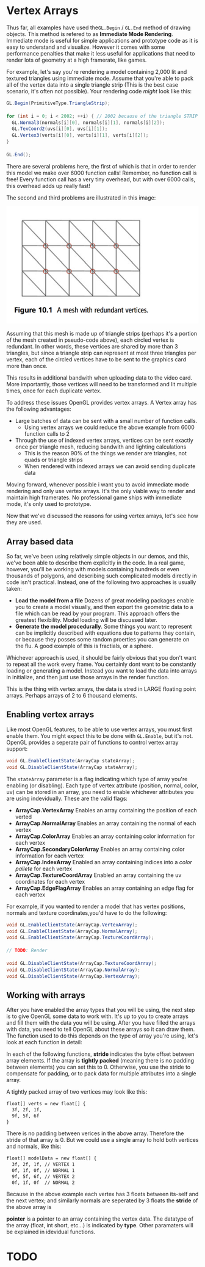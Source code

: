 # Vertex Arrays

Thus far, all examples have used the```GL.Begin``` / ```GL.End``` method of drawing objects. This method is  refered to as __Immediate Mode Rendering__.  Immediate mode is useful for simple applications and prototype code as it is easy to understand and visualize. However it comes with some performance penalties that make it less useful for applications that need to render lots of geometry at a high framerate, like games.

For example, let's say you're rendering a model containing 2,000 lit and textured triangles using immediate mode. Assume that you're able to pack all of the vertex data into a single triangle strip (This is the best case scenario, it's often not possible). Your rendering code _might_ look like this:

```cs
GL.Begin(PrimitiveType.TriangleStrip);

for (int i = 0; i < 2002; ++i) { // 2002 because of the triangle STRIP
  GL.Normal3(normals[i][0], normals[i][1], normals[i][2]);
  GL.TexCoord2(uvs[i][0], uvs[i][1]);
  GL.Vertex3(verts[i][0], verts[i][1], verts[i][2]);
}

GL.End();
```

There are several problems here, the first of which is that in order to render this model we make over 6000 function calls! Remember, no function call is free! Every function call has a very tiny overhead, but with over 6000 calls, this overhead adds up really fast!

The second and third problems are illustrated in this image:

![ISSUE](issue.png)

Assuming that this mesh is made up of triangle strips (perhaps it's a portion of the mesh created in pseudo-code above), each circled vertex is redundant. In other words, these vertices are shared by more than 3 triangles, but since a triangle strip can represent at most three triangles per vertex, each of the circled vertices have to be sent to the graphics card more than once.

This results in additional bandwith when uploading data to the video card. More importantly, those vertices will need to be transformed and lit multiple times, once for each duplicate vertex.

To address these issues OpenGL provides vertex arrays. A Vertex array has the following advantages:

* Large batches of data can be sent with a small number of function calls. 
  * Using vertex arrays we could reduce the above example from 6000 function calls to 2
* Through the use of indexed vertex arrays, vertices can be sent exactly once per triangle mesh, reducing bandwith and lighting calculations
  * This is the reason 90% of the things we render are triangles, not quads or triangle strips
  * When rendered with indexed arrays we can avoid sending duplicate data

Moving forward, whenever possible i want you to avoid immediate mode rendering and only use vertex arrays. It's the only viable way to render and maintain high framerates. No professional game ships with immediate mode, it's only used to prototype.

Now that we've discussed the reasons for using vertex arrays, let's see how they are used. 

## Array based data

So far, we've been using relatively simple objects in our demos, and this, we've been able to describe them explicitly in the code. In a real game, however, you'll be working with models containing hundreds or even thousands of polygons, and describing such complicated models directly in code isn't practical. Instead, one of the following two approaches is usually taken:

* __Load the model from a file__ Dozens of great modeling packages enable you to create a model visually, and then export the geometric data to a file which can be read by your program. This approach offers the greatest flexibility. Model loading will be discussed later.
* __Generate the model procedurally__. Some things you want to represent can be implicitly described with equations due to patterns they contain, or because they posses some random proerties you can generate on the flu. A good example of this is fractials, or a sphere.

Whichever approach is used, it should be fairly obvious that you don't want to repeat all the work every frame. You certainly dont want to be constantly loading or generating a model. Instead you want to load the data into arrays in initialize, and then just use those arrays in the render function. 

This is the thing with vertex arrays, the data is stred in LARGE floating point arrays. Perhaps arrays of 2 to 6 thousand elements.

## Enabling vertex arrays

Like most OpenGL features, to be able to use vertex arrays, you must first enable them. You might expect this to be done with ```GL.Enable```, but it's not. OpenGL provides a seperate pair of functions to control vertex array support:

```cs
void GL.EnableClientState(ArrayCap stateArray);
void GL.DisableClientState(ArrayCap stateArray);
```

The ```stateArray``` parameter is a flag indicating which type of array you're enabling (or disabling). Each type of vertex attribute (position, normal, color, uv) can be stored in an array, you need to enable whichever attributes you are using indevidually. These are the valid flags:

* __ArrayCap.VertexArray__ Enables an array containing the position of each verted
* __ArrayCap.NormalArray__ Enables an array containing the normal of each vertex
* __ArrayCap.ColorArray__ Enables an array containing color information for each vertex
* __ArrayCap.SecondaryColorArray__ Enables an array containing color information for each vertex
* __ArrayCap.IndexArray__ Enabled an array containing indices into a _color pallete_ for each vertex
* __ArrayCap.TextureCoordArray__ Enabled an array containing the uv coordinates for each vertex
* __ArrayCap.EdgeFlagArray__ Enables an array containing an edge flag for each vertex

For example, if you wanted to render a model that has vertex positions, normals and texture coordinates,you'd have to do the following:

```cs
void GL.EnableClientState(ArrayCap.VertexArray);
void GL.EnableClientState(ArrayCap.NormalArray);
void GL.EnableClientState(ArrayCap.TextureCoordArray);

// TODO: Render

void GL.DisableClientState(ArrayCap.TextureCoordArray);
void GL.DisableClientState(ArrayCap.NormalArray);
void GL.DisableClientState(ArrayCap.VertexArray);
```

## Working with arrays

After you have enabled the array types that you will be using, the next step is to give OpenGL some data to work with. It's up to you to create arrays and fill them with the data you will be using. After you have filled the arrays with data, you need to tell OpenGL about these arrays so it can draw them. The function used to do this depends on the type of array you're using, let's look at each function in detail:

In each of the following functions, __stride__ indicates the byte offset between array elements. If the array is __tightly packed__ (meaning there is no padding between elements) you can set this to 0. Otherwise, you use the stride to compensate for padding, or to pack data for multiple attributes into a single array. 

A tightly packed array of two vertices may look like this:

```
float[] verts = new float[] {
  3f, 2f, 1f,
  9f, 5f, 6f
}
```

There is no padding between verices in the above array. Therefore the stride of that array is 0. But we could use a single array to hold both vertices and normals, like this:

```
float[] modelData = new float[] {
  3f, 2f, 1f, // VERTEX 1
  0f, 1f, 0f, // NORMAL 1
  9f, 5f, 6f, // VERTEX 2
  0f, 1f, 0f  // NORMAL 2
```

Because in the above example each vertex has 3 floats between its-self and the next vertex; and similarly normals are seperated by 3 floats the __stride__ of the above array is 

__pointer__ is a pointer to an array containing the vertex data. The datatype of the array (float, int short, etc...) is indicated by __type__. Other paramaters will be explained in idevidual functions.

# TODO